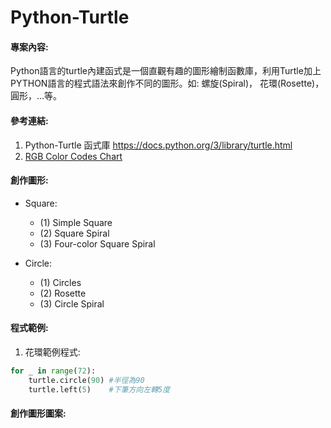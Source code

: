 # Python-Turtle

#### 專案內容:
Python語言的turtle內建函式是一個直觀有趣的圖形繪制函數庫，利用Turtle加上PYTHON語言的程式語法來創作不同的圖形。如: 螺旋(Spiral)， 花環(Rosette)，圓形，...等。<br>

#### 參考連結:
1) Python-Turtle 函式庫 https://docs.python.org/3/library/turtle.html
2) [RGB Color Codes Chart](https://www.rapidtables.com/web/color/RGB_Color.html)

#### 創作圖形:

* Square:
  * (1) Simple Square
  * (2) Square Spiral
  * (3) Four-color Square Spiral

* Circle:
  * (1) Circles
  * (2) Rosette
  * (3) Circle Spiral
  
#### 程式範例:
1) 花環範例程式:
```python
for _ in range(72):
    turtle.circle(90) #半徑為90
    turtle.left(5)    #下筆方向左轉5度
```

####  創作圖形圖案:
